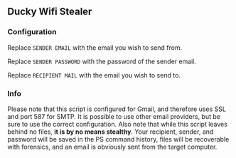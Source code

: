 ## Ducky Wifi Stealer

### Configuration
Replace `SENDER EMAIL` with the email you wish to send from.

Replace `SENDER PASSWORD` with the password of the sender email.

Replace `RECIPIENT MAIL` with the email you wish to send to.

### Info
Please note that this script is configured for Gmail, and therefore uses SSL and port 587 for SMTP. It is possible to use other email providers, but be sure to use the correct configuration.
Also note that while this script leaves behind no files, **it is by no means stealthy**. Your recipient, sender, and password will be saved in the PS command history, files will be recoverable with forensics, and an email is obviously sent from the target computer.
